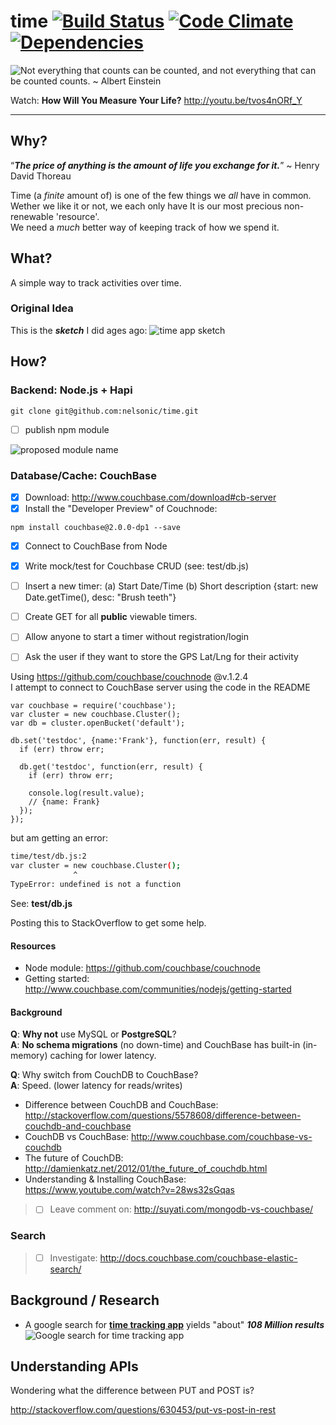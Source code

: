 time [![Build Status](https://travis-ci.org/nelsonic/time.png?branch=master)](https://travis-ci.org/nelsonic/time) [![Code Climate](https://codeclimate.com/github/nelsonic/time.png)](https://codeclimate.com/github/nelsonic/time) [![Dependencies](https://david-dm.org/nelsonic/time.png?theme=shields.io)](https://david-dm.org/nelsonic/time)
============
![Not everything that counts can be counted,
and not everything that can be counted counts. ~ Albert Einstein
](http://i.imgur.com/ESOb79D.png "Not everything that counts can be counted")


Watch: **How Will You Measure Your Life?** http://youtu.be/tvos4nORf_Y

- - -

## Why?

“***The price of anything is the amount of life you exchange for it.***”
~ Henry David Thoreau

Time (a *finite* amount of) is one of the few things we *all* have in common. <br />
Wether we like it or not, we each only have
It is our most precious non-renewable 'resource'. <br />
We need a *much* better way of keeping track of how we spend it.

## What?

A simple way to track activities over time.

### Original Idea

This is the ***sketch*** I did ages ago:
![time app sketch](https://raw.github.com/nelsonic/nelsonic.github.io/master/img/time-app-sketch.jpeg)


## How?

### Backend: Node.js + Hapi

```
git clone git@github.com:nelsonic/time.git
```
- [ ] publish npm module

![proposed module name](http://i.imgur.com/zvkM5k8.png)


### Database/Cache: CouchBase


- [x] Download: http://www.couchbase.com/download#cb-server
- [x] Install the "Developer Preview" of Couchnode:

```
npm install couchbase@2.0.0-dp1 --save
```

- [x] Connect to CouchBase from Node
- [x] Write mock/test for Couchbase CRUD (see: test/db.js)
- [ ] Insert a new timer: (a) Start Date/Time (b) Short description
{start: new Date.getTime(), desc: "Brush teeth"}
- [ ] Create GET for all **public** viewable timers.
- [ ] Allow anyone to start a timer without registration/login
- [ ] Ask the user if they want to store the GPS Lat/Lng for their activity


Using https://github.com/couchbase/couchnode @v.1.2.4 <br/>
I attempt to connect to CouchBase server using the code in the README

```
var couchbase = require('couchbase');
var cluster = new couchbase.Cluster();
var db = cluster.openBucket('default');

db.set('testdoc', {name:'Frank'}, function(err, result) {
  if (err) throw err;

  db.get('testdoc', function(err, result) {
    if (err) throw err;

    console.log(result.value);
    // {name: Frank}
  });
});
```

but am getting an error:

```sh
time/test/db.js:2
var cluster = new couchbase.Cluster();
              ^
TypeError: undefined is not a function
```
See: **test/db.js**

Posting this to StackOverflow to get some help.

#### Resources

- Node module: https://github.com/couchbase/couchnode
- Getting started: http://www.couchbase.com/communities/nodejs/getting-started

#### Background

**Q**: **Why not** use MySQL or **PostgreSQL**? <br />
**A**: **No schema migrations** (no down-time) and CouchBase
has built-in (in-memory) caching for lower latency.

**Q**: Why switch from CouchDB to CouchBase? <br />
**A**: Speed. (lower latency for reads/writes)

- Difference between CouchDB and CouchBase:
http://stackoverflow.com/questions/5578608/difference-between-couchdb-and-couchbase
- CouchDB vs CouchBase: http://www.couchbase.com/couchbase-vs-couchdb
- The future of CouchDB: http://damienkatz.net/2012/01/the_future_of_couchdb.html
- Understanding & Installing CouchBase: https://www.youtube.com/watch?v=28ws32sGqas

> - [ ] Leave comment on: http://suyati.com/mongodb-vs-couchbase/

### Search

> - [ ] Investigate: http://docs.couchbase.com/couchbase-elastic-search/


## Background / Research

- A google search for [**time tracking app**](https://www.google.com/search?q=time+tracking+app)
 yields "about" ***108 Million results***
 ![Google search for time tracking app](http://i.imgur.com/wnGWp3F.png)

## Understanding APIs

Wondering what the difference between PUT and POST is?

http://stackoverflow.com/questions/630453/put-vs-post-in-rest
